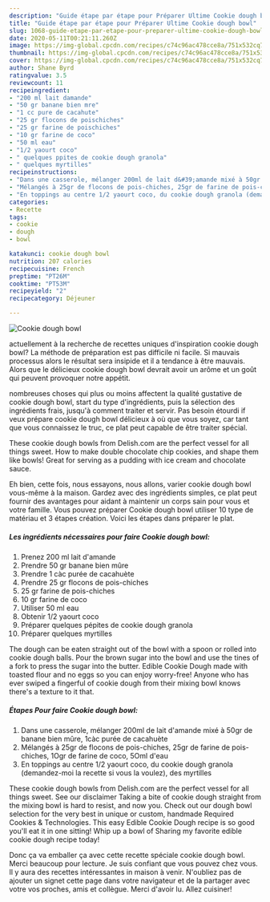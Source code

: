```yaml
---
description: "Guide étape par étape pour Préparer Ultime Cookie dough bowl"
title: "Guide étape par étape pour Préparer Ultime Cookie dough bowl"
slug: 1068-guide-etape-par-etape-pour-preparer-ultime-cookie-dough-bowl
date: 2020-05-11T00:21:11.260Z
image: https://img-global.cpcdn.com/recipes/c74c96ac478cce8a/751x532cq70/cookie-dough-bowl-photo-principale-de-la-recette.jpg
thumbnail: https://img-global.cpcdn.com/recipes/c74c96ac478cce8a/751x532cq70/cookie-dough-bowl-photo-principale-de-la-recette.jpg
cover: https://img-global.cpcdn.com/recipes/c74c96ac478cce8a/751x532cq70/cookie-dough-bowl-photo-principale-de-la-recette.jpg
author: Shane Byrd
ratingvalue: 3.5
reviewcount: 11
recipeingredient:
- "200 ml lait damande"
- "50 gr banane bien mre"
- "1 cc pure de cacahute"
- "25 gr flocons de poischiches"
- "25 gr farine de poischiches"
- "10 gr farine de coco"
- "50 ml eau"
- "1/2 yaourt coco"
- " quelques ppites de cookie dough granola"
- " quelques myrtilles"
recipeinstructions:
- "Dans une casserole, mélanger 200ml de lait d&#39;amande mixé à 50gr de banane bien mûre, 1càc purée de cacahuète"
- "Mélangés à 25gr de flocons de pois-chiches, 25gr de farine de pois-chiches, 1Ogr de farine de coco, 5Oml d&#39;eau"
- "En toppings au centre 1/2 yaourt coco, du cookie dough granola (demandez-moi la recette si vous la voulez), des myrtilles"
categories:
- Recette
tags:
- cookie
- dough
- bowl

katakunci: cookie dough bowl 
nutrition: 207 calories
recipecuisine: French
preptime: "PT26M"
cooktime: "PT53M"
recipeyield: "2"
recipecategory: Déjeuner

---
```



![Cookie dough bowl](https://img-global.cpcdn.com/recipes/c74c96ac478cce8a/751x532cq70/cookie-dough-bowl-photo-principale-de-la-recette.jpg)

actuellement à la recherche de recettes uniques d'inspiration cookie dough bowl? La méthode de préparation est pas difficile ni facile. Si mauvais processus alors le résultat sera insipide et il a tendance à être mauvais. Alors que le délicieux cookie dough bowl devrait avoir un arôme et un goût qui peuvent provoquer notre appétit.

nombreuses choses qui plus ou moins affectent la qualité gustative de cookie dough bowl, start du type d'ingrédients, puis la sélection des ingrédients frais, jusqu'à comment traiter et servir. Pas besoin étourdi if veux prépare cookie dough bowl délicieux à où que vous soyez, car tant que vous connaissez le truc, ce plat peut capable de être traiter spécial.

These cookie dough bowls from Delish.com are the perfect vessel for all things sweet. How to make double chocolate chip cookies, and shape them like bowls! Great for serving as a pudding with ice cream and chocolate sauce.


Eh bien, cette fois, nous essayons, nous allons, varier cookie dough bowl vous-même à la maison. Gardez avec des ingrédients simples, ce plat peut fournir des avantages pour aidant à maintenir un corps sain pour vous et votre famille. Vous pouvez préparer Cookie dough bowl utiliser 10 type de matériau et 3 étapes création. Voici les étapes dans préparer le plat.

<!--inarticleads1-->

##### Les ingrédients nécessaires pour faire Cookie dough bowl:

1. Prenez 200 ml lait d&#39;amande
1. Prendre 50 gr banane bien mûre
1. Prendre 1 càc purée de cacahuète
1. Prendre 25 gr flocons de pois-chiches
1.  25 gr farine de pois-chiches
1.  10 gr farine de coco
1. Utiliser 50 ml eau
1. Obtenir 1/2 yaourt coco
1. Préparer  quelques pépites de cookie dough granola
1. Préparer  quelques myrtilles


The dough can be eaten straight out of the bowl with a spoon or rolled into cookie dough balls. Pour the brown sugar into the bowl and use the tines of a fork to press the sugar into the butter. Edible Cookie Dough made with toasted flour and no eggs so you can enjoy worry-free! Anyone who has ever swiped a fingerful of cookie dough from their mixing bowl knows there&#39;s a texture to it that. 

<!--inarticleads2-->

##### Étapes Pour faire Cookie dough bowl:

1. Dans une casserole, mélanger 200ml de lait d&#39;amande mixé à 50gr de banane bien mûre, 1càc purée de cacahuète
1. Mélangés à 25gr de flocons de pois-chiches, 25gr de farine de pois-chiches, 1Ogr de farine de coco, 5Oml d&#39;eau
1. En toppings au centre 1/2 yaourt coco, du cookie dough granola (demandez-moi la recette si vous la voulez), des myrtilles


These cookie dough bowls from Delish.com are the perfect vessel for all things sweet. See our disclaimer Taking a bite of cookie dough straight from the mixing bowl is hard to resist, and now you. Check out our dough bowl selection for the very best in unique or custom, handmade Required Cookies &amp; Technologies. This easy Edible Cookie Dough recipe is so good you&#39;ll eat it in one sitting! Whip up a bowl of Sharing my favorite edible cookie dough recipe today! 


Donc ça va emballer ça avec cette recette spéciale cookie dough bowl. Merci beaucoup pour lecture. Je suis confiant que vous pouvez chez vous. Il y aura des recettes  intéressantes in maison à venir. N'oubliez pas de ajouter un signet cette page dans votre navigateur et de la partager avec votre vos proches, amis et collègue. Merci d'avoir lu. Allez cuisiner!
